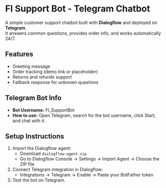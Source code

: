 # FI Support Bot - Telegram Chatbot

A simple customer support chatbot built with **Dialogflow** and deployed on **Telegram**.  
It answers common questions, provides order info, and works automatically 24/7.

## Features
- Greeting message
- Order tracking (demo link or placeholder)
- Returns and refunds support
- Fallback response for unknown questions

## Telegram Bot Info
- **Bot Username:** FI_SupportBot  
- **How to use:** Open Telegram, search for the bot username, click Start, and chat with it.

## Setup Instructions
1. Import the Dialogflow agent:
   - Download `dialogflow-agent.zip`
   - Go to Dialogflow Console → Settings → Import Agent → Choose the ZIP file
2. Connect Telegram integration in Dialogflow:
   - Integrations → Telegram → Enable → Paste your BotFather token
3. Test the bot on Telegram.

